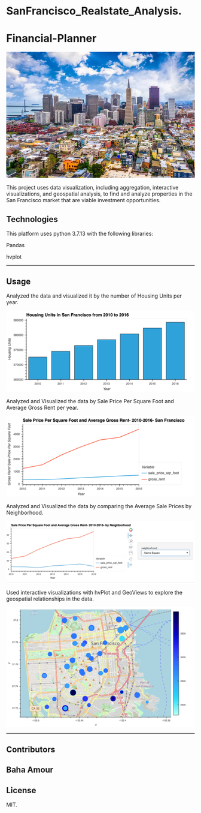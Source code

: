 # SanFrancisco_Realstate_Analysis.
# Financial-Planner
![An image for the header of the Repository](/Images/Snf_realstate.png)

This project uses data visualization, including aggregation, interactive visualizations, and geospatial analysis, to find  and analyze properties in the San Francisco market that are viable investment opportunities.

## Technologies
This platform uses python 3.7.13 with the following libraries:


Pandas

hvplot

---

## Usage

Analyzed the data and visualized it by the number of Housing Units per year.

![Sample Report](/Images/bokeh_plot.png) 

Analyzed and Visualized the data by Sale Price Per Square Foot and Average Gross Rent per year.

![Sample Report](/Images/bokeh_plot-2.png) 

Analyzed and Visualized the data by comparing the Average Sale Prices by Neighborhood.

![Sample Report](/Images/Neighborhood.png)

Used  interactive visualizations with hvPlot and GeoViews to explore the geospatial relationships in the data.

![Sample Report](/Images/bokeh_plot-4.png)



---
## Contributors

Baha Amour
---

## License

MIT.